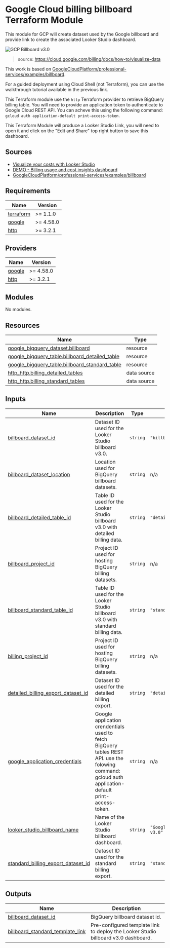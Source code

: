 # Google Cloud billing billboard Terraform Module

This module for GCP will create dataset used by the Google billboard and provide link to create the associated Looker Studio dashboard.

![GCP Billboard v3.0](https://cloud.google.com/static/billing/docs/images/visualize-tutorial-dashboard.png)

> source: https://cloud.google.com/billing/docs/how-to/visualize-data

This work is based on [GoogleCloudPlatform/professional-services/examples/billboard](https://github.com/GoogleCloudPlatform/professional-services/tree/main/examples/billboard).

For a guided deployment using Cloud Shell (not Terraform), you can use the walkthrough tutorial available in the previous link.

This Terraform module use the `http` Terraform provider to retrieve BigQuery billing table. You will need to provide an application token to authenticate to Google Cloud REST API. You can acheve this using the following command: `gcloud auth application-default print-access-token`.

This Terraform Module will produce a Looker Studio Link, you will need to open it and click on the "Edit and Share" top right button to save this dashboard.

## Sources

- [Visualize your costs with Looker Studio](https://cloud.google.com/billing/docs/how-to/visualize-data)
- [DEMO - Billing usage and cost insights dashboard](https://lookerstudio.google.com/c/reporting/64387229-05e0-4951-aa3f-e7349bbafc07/page/p_l3qef1s8rc)
- [GoogleCloudPlatform/professional-services/examples/billboard](https://github.com/GoogleCloudPlatform/professional-services/blob/main/examples/billboard/billboard.py)

<!-- BEGINNING OF PRE-COMMIT-TERRAFORM DOCS HOOK -->
## Requirements

| Name | Version |
|------|---------|
| <a name="requirement_terraform"></a> [terraform](#requirement\_terraform) | >= 1.1.0 |
| <a name="requirement_google"></a> [google](#requirement\_google) | >= 4.58.0 |
| <a name="requirement_http"></a> [http](#requirement\_http) | >= 3.2.1 |

## Providers

| Name | Version |
|------|---------|
| <a name="provider_google"></a> [google](#provider\_google) | >= 4.58.0 |
| <a name="provider_http"></a> [http](#provider\_http) | >= 3.2.1 |

## Modules

No modules.

## Resources

| Name | Type |
|------|------|
| [google_bigquery_dataset.billboard](https://registry.terraform.io/providers/hashicorp/google/latest/docs/resources/bigquery_dataset) | resource |
| [google_bigquery_table.billboard_detailed_table](https://registry.terraform.io/providers/hashicorp/google/latest/docs/resources/bigquery_table) | resource |
| [google_bigquery_table.billboard_standard_table](https://registry.terraform.io/providers/hashicorp/google/latest/docs/resources/bigquery_table) | resource |
| [http_http.billing_detailed_tables](https://registry.terraform.io/providers/hashicorp/http/latest/docs/data-sources/http) | data source |
| [http_http.billing_standard_tables](https://registry.terraform.io/providers/hashicorp/http/latest/docs/data-sources/http) | data source |

## Inputs

| Name | Description | Type | Default | Required |
|------|-------------|------|---------|:--------:|
| <a name="input_billboard_dataset_id"></a> [billboard\_dataset\_id](#input\_billboard\_dataset\_id) | Dataset ID used for the Looker Studio billboard v3.0. | `string` | `"billboard"` | no |
| <a name="input_billboard_dataset_location"></a> [billboard\_dataset\_location](#input\_billboard\_dataset\_location) | Location used for BigQuery billboard datasets. | `string` | n/a | yes |
| <a name="input_billboard_detailed_table_id"></a> [billboard\_detailed\_table\_id](#input\_billboard\_detailed\_table\_id) | Table ID used for the Looker Studio billboard v3.0 with detailed billing data. | `string` | `"detailed_billboard"` | no |
| <a name="input_billboard_project_id"></a> [billboard\_project\_id](#input\_billboard\_project\_id) | Project ID used for hosting BigQuery billing datasets. | `string` | n/a | yes |
| <a name="input_billboard_standard_table_id"></a> [billboard\_standard\_table\_id](#input\_billboard\_standard\_table\_id) | Table ID used for the Looker Studio billboard v3.0 with standard billing data. | `string` | `"standard_billboard"` | no |
| <a name="input_billing_project_id"></a> [billing\_project\_id](#input\_billing\_project\_id) | Project ID used for hosting BigQuery billing datasets. | `string` | n/a | yes |
| <a name="input_detailed_billing_export_dataset_id"></a> [detailed\_billing\_export\_dataset\_id](#input\_detailed\_billing\_export\_dataset\_id) | Dataset ID used for the detailed billing export. | `string` | `"detailed_billing_export"` | no |
| <a name="input_google_application_credentials"></a> [google\_application\_credentials](#input\_google\_application\_credentials) | Google application crendentials used to fetch BigQuery tables REST API. use the folowing command: gcloud auth application-default print-access-token. | `string` | n/a | yes |
| <a name="input_looker_studio_billboard_name"></a> [looker\_studio\_billboard\_name](#input\_looker\_studio\_billboard\_name) | Name of the Looker Studio billboard dashboard. | `string` | `"Google Cloud Billboard v3.0"` | no |
| <a name="input_standard_billing_export_dataset_id"></a> [standard\_billing\_export\_dataset\_id](#input\_standard\_billing\_export\_dataset\_id) | Dataset ID used for the standard billing export. | `string` | `"standard_billing_export"` | no |

## Outputs

| Name | Description |
|------|-------------|
| <a name="output_billboard_dataset_id"></a> [billboard\_dataset\_id](#output\_billboard\_dataset\_id) | BigQuery billboard dataset id. |
| <a name="output_billboard_standard_template_link"></a> [billboard\_standard\_template\_link](#output\_billboard\_standard\_template\_link) | Pre-configured template link to deploy the Looker Studio billboard v3.0 dashboard. |
<!-- END OF PRE-COMMIT-TERRAFORM DOCS HOOK -->
